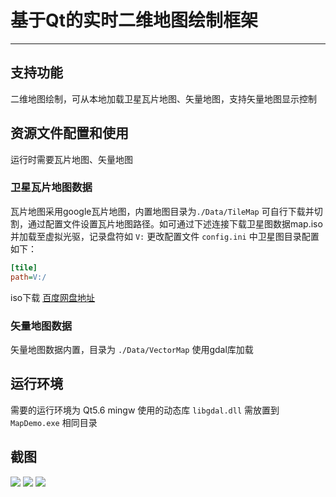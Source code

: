 # 基于Qt的实时二维地图绘制框架

------

## 支持功能

二维地图绘制，可从本地加载卫星瓦片地图、矢量地图，支持矢量地图显示控制

## 资源文件配置和使用

运行时需要瓦片地图、矢量地图

### 卫星瓦片地图数据

瓦片地图采用google瓦片地图，内置地图目录为```./Data/TileMap``` 可自行下载并切割，通过配置文件设置瓦片地图路径。如可通过下述连接下载卫星图数据map.iso并加载至虚拟光驱，记录盘符如 ```V:``` 更改配置文件 ```config.ini``` 中卫星图目录配置如下：
```ini
[tile]
path=V:/
```
iso下载 [百度网盘地址](https://pan.baidu.com/s/1lLXLmtKrQhUOH_s1eW7ljA)


### 矢量地图数据

矢量地图数据内置，目录为 ```./Data/VectorMap``` 使用gdal库加载

## 运行环境
需要的运行环境为 Qt5.6 mingw 使用的动态库 ```libgdal.dll``` 需放置到 ```MapDemo.exe``` 相同目录

## 截图
![](https://github.com/noest/Realtime2DMapByQt/blob/master/Data/ScreenShot/1.jpg)
![](https://github.com/noest/Realtime2DMapByQt/blob/master/Data/ScreenShot/2.jpg)
![](https://github.com/noest/Realtime2DMapByQt/blob/master/Data/ScreenShot/3.jpg)

